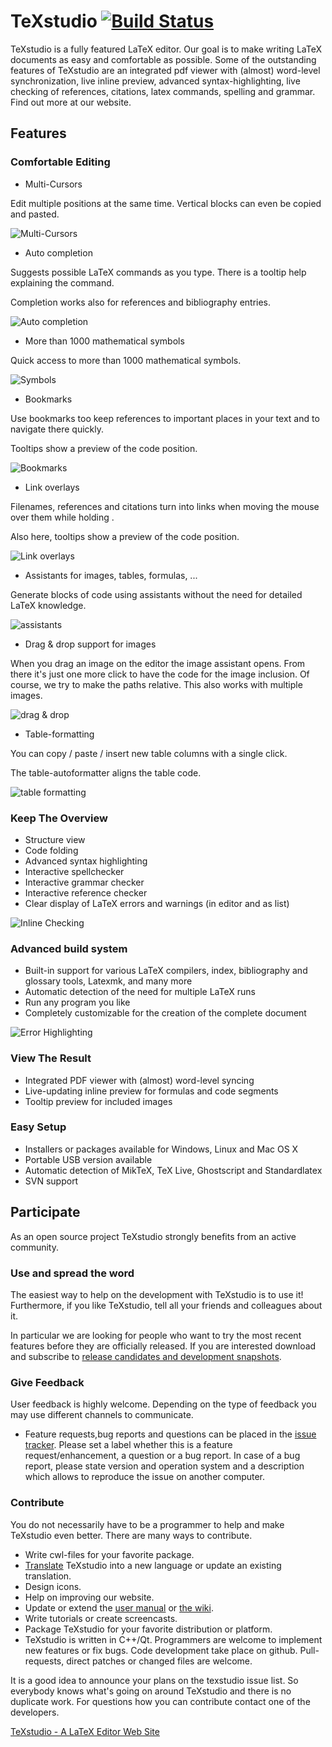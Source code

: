 # TeXstudio [![Build Status](https://travis-ci.org/texstudio-org/texstudio.svg?branch=master)](https://travis-ci.org/texstudio-org/texstudio)


TeXstudio is a fully featured LaTeX editor. Our goal is to make writing LaTeX documents as easy and comfortable as possible. Some of the outstanding features of TeXstudio are an integrated pdf viewer with (almost) word-level synchronization, live inline preview, advanced syntax-highlighting, live checking of references, citations, latex commands, spelling and grammar. Find out more at our website.

## Features 


### Comfortable Editing
 

* Multi-Cursors  


Edit multiple positions at the same time. Vertical blocks can even be copied and pasted.

![Multi-Cursors](https://texstudio.org/images/block-cursor.png)

* Auto completion 


Suggests possible LaTeX commands as you type. There is a tooltip help explaining the command.

Completion works also for references and bibliography entries.

![Auto completion](https://texstudio.org/images/link-overlay.png)

* More than 1000 mathematical symbols 


Quick access to more than 1000 mathematical symbols.

![Symbols](https://texstudio.org/images/symbols.png)

* Bookmarks 


Use bookmarks too keep references to important places in your text and to navigate there quickly.

Tooltips show a preview of the code position.

![Bookmarks](https://texstudio.org/images/bookmarks.png)

* Link overlays 


Filenames, references and citations turn into links when moving the mouse over them while holding <Ctrl>.

Also here, tooltips show a preview of the code position.

![Link overlays](https://texstudio.org/images/link-overlay.png)

* Assistants for images, tables, formulas, ... 


Generate blocks of code using assistants without the need for detailed LaTeX knowledge.

![assistants](https://texstudio.org/images/assistants.png)

* Drag & drop support for images 

When you drag an image on the editor the image assistant opens. From there it's just one more click to have the code for the image inclusion. Of course, we try to make the paths relative. This also works with multiple images.

![drag & drop](https://texstudio.org/images/dragdropimages.png)

* Table-formatting 


You can copy / paste / insert new table columns with a single click.

The table-autoformatter aligns the table code.

![table formatting](https://texstudio.org/images/table-formating.png)

### Keep The Overview


*  Structure view
*  Code folding
*  Advanced syntax highlighting
*  Interactive spellchecker
*  Interactive grammar checker
*  Interactive reference checker
*  Clear display of LaTeX errors and warnings (in editor and as list)

![Inline Checking](https://texstudio.org/images/inlineChecking_zoom.png)

### Advanced build system


* Built-in support for various LaTeX compilers, index, bibliography and glossary tools, Latexmk, and many more
* Automatic detection of the need for multiple LaTeX runs
* Run any program you like
* Completely customizable for the creation of the complete document

![Error Highlighting](https://texstudio.org/images/errorHighlighting_zoom.png)

### View The Result


* Integrated PDF viewer with (almost) word-level syncing
* Live-updating inline preview for formulas and code segments
* Tooltip preview for included images


### Easy Setup


* Installers or packages available for Windows, Linux and Mac OS X
* Portable USB version available
* Automatic detection of MikTeX, TeX Live, Ghostscript and Standardlatex
* SVN support

## Participate

As an open source project TeXstudio strongly benefits from an active community.

### Use and spread the word
 
The easiest way to help on the development with TeXstudio is to use it! Furthermore, if you like TeXstudio, tell all your friends and colleagues about it.

In particular we are looking for people who want to try the most recent features before they are officially released. If you are interested download and subscribe to [release candidates and development snapshots](https://texstudio.org/#snapshots).

### Give Feedback

User feedback is highly welcome. Depending on the type of feedback you may use different channels to communicate.

*  Feature requests,bug reports and questions can be placed in the [issue tracker](https://github.com/texstudio-org/texstudio/issues). 
Please set a label whether this is a feature request/enhancement, a question or a bug report. 
In case of a bug report, please state version and operation system and a description which allows to reproduce the issue on another computer.

### Contribute

You do not necessarily have to be a programmer to help and make TeXstudio even better. There are many ways to contribute.

* Write cwl-files for your favorite package.
* [Translate](https://www.transifex.com/texstudio/texstudio/) TeXstudio into a new language or update an existing translation.
* Design icons.
* Help on improving our website.
* Update or extend the [user manual](http://texstudio.sourceforge.net/manual/current/usermanual_en.html) or [the wiki](https://github.com/texstudio-org/texstudio/wiki).
* Write tutorials or create screencasts.
* Package TeXstudio for your favorite distribution or platform.
* TeXstudio is written in C++/Qt. Programmers are welcome to implement new features or fix bugs. Code development take place on github. Pull-requests, direct patches or changed files are welcome.

It is a good idea to announce your plans on the texstudio issue list. So everybody knows what's going on around TeXstudio and there is no duplicate work. For questions how you can contribute contact one of the developers.


[TeXstudio - A LaTeX Editor Web Site](http://www.texstudio.org)
